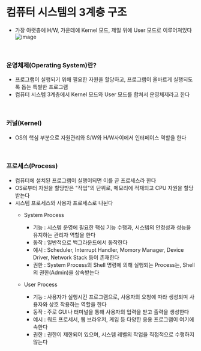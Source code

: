 # 컴퓨터 시스템의 3계층 구조
- 가장 아랫층에 H/W, 가운데에 Kernel 모드, 제일 위에 User 모드로 이루어져있다
![image](https://github.com/Hwan0518/OperatingSystem-Study/assets/108791919/ca70c21c-bfca-484d-a32f-a6b1c005dbed)

<br>

### 운영체제(Operating System)란?
- 프로그램이 실행되기 위해 필요한 자원을 할당하고, 프로그램이 올바르게 실행되도록 돕는 특별한 프로그램
- 컴퓨터 시스템 3계층에서 Kernel 모드와 User 모드를 합쳐서 운영체제라고 한다

<br>

### 커널(Kernel)
- OS의 핵심 부분으로 자원관리와 S/W와 H/W사이에서 인터페이스 역할을 한다

<br>

### 프로세스(Process)
- 컴퓨터에 설치된 프로그램이 실행이되면 이를 곧 프로세스라 한다
- OS로부터 자원을 할당받은 "작업"의 단위로, 메모리에 적재되고 CPU 자원을 할당받는다 
- 시스템 프로세스와 사용자 프로세스로 나뉜다
  - System Process
    - 기능 : 시스템 운영에 필요한 핵심 기능 수행과, 시스템의 안정성과 성능을 유지하는 관리자 역할을 한다
    - 동작 : 일반적으로 백그라운드에서 동작한다
    - 예시 : Scheduler, Interrupt Handler, Momory Manager, Device Driver, Network Stack 등이 존재한다
    - 권한 : System Process의 Shell 명령에 의해 실행되는 Process는, Shell의 권한(Admin)을 상속받는다
      
  - User Process
    - 기능 : 사용자가 실행시킨 프로그램으로, 사용자의 요청에 따라 생성되며 사용자와 상호 작용하는 역할을 한다
    - 동작 : 주로 GUI나 터미널을 통해 사용자의 입력을 받고 출력을 생성한다
    - 예시 : 워드 프로세서, 웹 브라우저, 게임 등 다양한 응용 프로그램이 여기에 속한다
    - 권한 : 권한이 제한되어 있으며, 시스템 레벨의 작업을 직접적으로 수행하지 않는다
  
